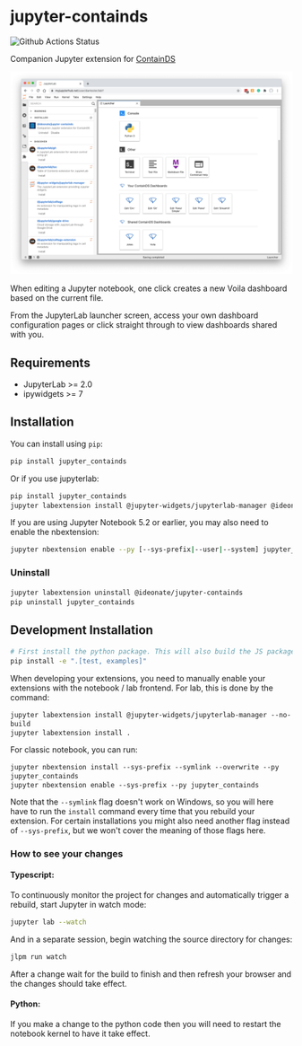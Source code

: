 # jupyter-containds

![Github Actions Status](https://github.com/ideonate/jupyter-containds/workflows/Build/badge.svg)

Companion Jupyter extension for [ContainDS](https://github.com/ideonate/cdsdashboards)

[![JupyterLab ContainDS Extension screenshot](screenshots/launcher.png 'JupyterLab ContainDS Extension screenshot')](screenshots/launcher.png)

When editing a Jupyter notebook, one click creates a new Voila dashboard based on the current file.

From the JupyterLab launcher screen, access your own dashboard configuration pages or click straight through to view
dashboards shared with you.

## Requirements

- JupyterLab >= 2.0
- ipywidgets >= 7

## Installation

You can install using `pip`:

```bash
pip install jupyter_containds
```

Or if you use jupyterlab:

```bash
pip install jupyter_containds
jupyter labextension install @jupyter-widgets/jupyterlab-manager @ideonate/jupyter-containds
```

If you are using Jupyter Notebook 5.2 or earlier, you may also need to enable
the nbextension:

```bash
jupyter nbextension enable --py [--sys-prefix|--user|--system] jupyter_containds
```

### Uninstall

```bash
jupyter labextension uninstall @ideonate/jupyter-containds
pip uninstall jupyter_containds
```

## Development Installation

```bash
# First install the python package. This will also build the JS packages.
pip install -e ".[test, examples]"
```

When developing your extensions, you need to manually enable your extensions with the
notebook / lab frontend. For lab, this is done by the command:

```
jupyter labextension install @jupyter-widgets/jupyterlab-manager --no-build
jupyter labextension install .
```

For classic notebook, you can run:

```
jupyter nbextension install --sys-prefix --symlink --overwrite --py jupyter_containds
jupyter nbextension enable --sys-prefix --py jupyter_containds
```

Note that the `--symlink` flag doesn't work on Windows, so you will here have to run
the `install` command every time that you rebuild your extension. For certain installations
you might also need another flag instead of `--sys-prefix`, but we won't cover the meaning
of those flags here.

### How to see your changes

#### Typescript:

To continuously monitor the project for changes and automatically trigger a rebuild, start Jupyter in watch mode:

```bash
jupyter lab --watch
```

And in a separate session, begin watching the source directory for changes:

```bash
jlpm run watch
```

After a change wait for the build to finish and then refresh your browser and the changes should take effect.

#### Python:

If you make a change to the python code then you will need to restart the notebook kernel to have it take effect.
